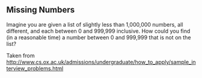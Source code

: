 ## Missing Numbers ##

Imagine you are given a list of slightly less than 1,000,000 numbers, all different, and each between 0 and 999,999 inclusive. How could you find (in a reasonable time) a number between 0 and 999,999 that is not on the list?

Taken from http://www.cs.ox.ac.uk/admissions/undergraduate/how_to_apply/sample_interview_problems.html
